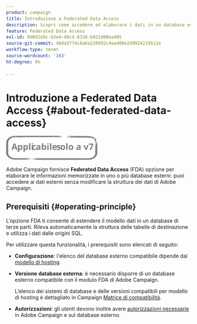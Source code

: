 ```yaml
---
product: campaign
title: Introduzione a Federated Data Access
description: Scopri come accedere ed elaborare i dati in un database esterno
feature: Federated Data Access
exl-id: 9d8d1e9c-63e4-40c4-8338-b921d08ea405
source-git-commit: 40da5774c8a6a228992c4aa400e2d9924215611e
workflow-type: tm+mt
source-wordcount: '163'
ht-degree: 0%

---
```


# Introduzione a Federated Data Access {#about-federated-data-access}

![](../../assets/v7-only.svg)

Adobe Campaign fornisce **Federated Data Access** (FDA) opzione per elaborare le informazioni memorizzate in uno o più database esterni: puoi accedere ai dati esterni senza modificare la struttura dei dati di Adobe Campaign.

## Prerequisiti {#operating-principle}

L’opzione FDA ti consente di estendere il modello dati in un database di terze parti. Rileva automaticamente la struttura delle tabelle di destinazione e utilizza i dati dalle origini SQL.

Per utilizzare questa funzionalità, i prerequisiti sono elencati di seguito:

* **Configurazione**: l&#39;elenco del database esterno compatibile dipende dal [modello di hosting](../../installation/using/hosting-models.md).
* **Versione database esterna**: è necessario disporre di un database esterno compatibile con il modulo FDA di Adobe Campaign.

   L’elenco dei sistemi di database e delle versioni compatibili per modello di hosting è dettagliato in Campaign [Matrice di compatibilità](../../rn/using/compatibility-matrix.md#FederatedDataAccessFDA).

* **Autorizzazioni**: gli utenti devono inoltre avere [autorizzazioni necessarie](../../installation/using/remote-database-access-rights.md) in Adobe Campaign e sul database esterno.

